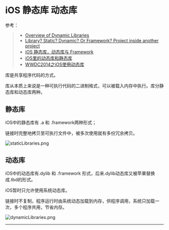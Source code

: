 # iOS 静态库 动态库

参考：

> - [Overview of Dynamic Libraries][developer.apple]
> - [Library? Static? Dynamic? Or Framework? Project inside another project
][stackoverflow]
> - [iOS 静态库，动态库与 Framework][iOS 静态库，动态库与 Framework]
> - [iOS里的动态库和静态库][iOS里的动态库和静态库]
> - [WWDC2014之iOS使用动态库][WWDC2014之iOS使用动态库]

库是共享程序代码的方式。

库从本质上来说是一种可执行代码的二进制格式，可以被载入内存中执行。库分静态库和动态库两种。

## 静态库

iOS中的静态库有 .a 和 .framework两种形式；

链接时完整地拷贝至可执行文件中，被多次使用就有多份冗余拷贝。

![staticLibraries.png]

## 动态库

iOS中的动态库有.dylib 和 .framework 形式，后来.dylib动态库又被苹果替换成.tbd的形式。

iOS暂时只允许使用系统动态库。

链接时不复制，程序运行时由系统动态加载到内存，供程序调用，系统只加载一次，多个程序共用，节省内存。

![dynamicLibraries.png]

---

[developer.apple]: https://developer.apple.com/library/archive/documentation/DeveloperTools/Conceptual/DynamicLibraries/100-Articles/OverviewOfDynamicLibraries.html
[stackoverflow]: https://stackoverflow.com/questions/15331056/library-static-dynamic-or-framework-project-inside-another-project
[iOS 静态库，动态库与 Framework]: https://segmentfault.com/a/1190000004920754
[iOS里的动态库和静态库]: https://www.zybuluo.com/qidiandasheng/note/603907
[WWDC2014之iOS使用动态库]: http://foggry.com/blog/2014/06/12/wwdc2014zhi-iosshi-yong-dong-tai-ku/
[dynamicLibraries.png]: https://gitee.com/Ccfax/HunterPrivateImages/raw/master/dynamicLibraries.png
[staticLibraries.png]: https://gitee.com/Ccfax/HunterPrivateImages/raw/master/staticLibraries.png
